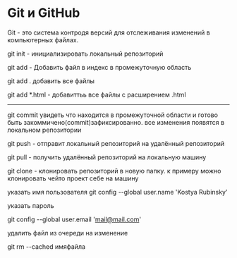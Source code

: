 # Git и GitHub

Git - это система контродя версий для отслеживания изменений в компьютерных файлах.

git init - инициализировать локальный репозиторий

git add - Добавить файл в индекс в промежуточную область

git add . добавить все файлы

git add *.html - добавиттьь все файлы с расширением .html

---

git commit увидеть что находится в промежуточной области и готово быть закоммичено(commit)зафиксированно. все изменения появятся в локальном репозитории


git push - отправит локальный репозиторий на удалённый репозиторий

git pull - получить удалённый репозиторий на локальную машину

git clone - клонировать репозиторий в новую папку. к примеру можно клонировать чейто проект себе на машину

указать имя пользователя
git config --global user.name 'Kostya Rubinsky'

указать пароль

git config --global user.email 'mail@mail.com'


удалить файл из очереди на изменение

git rm --cached имяфайла
